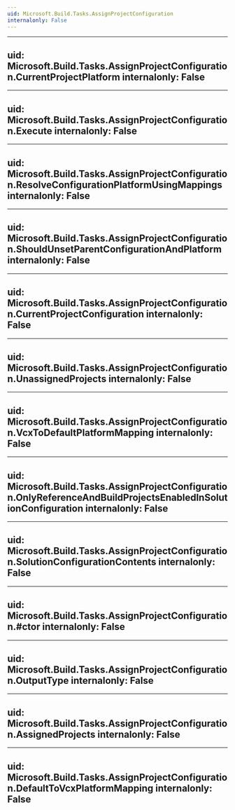 ```yaml
---
uid: Microsoft.Build.Tasks.AssignProjectConfiguration
internalonly: False
---
```


---
uid: Microsoft.Build.Tasks.AssignProjectConfiguration.CurrentProjectPlatform
internalonly: False
---

---
uid: Microsoft.Build.Tasks.AssignProjectConfiguration.Execute
internalonly: False
---

---
uid: Microsoft.Build.Tasks.AssignProjectConfiguration.ResolveConfigurationPlatformUsingMappings
internalonly: False
---

---
uid: Microsoft.Build.Tasks.AssignProjectConfiguration.ShouldUnsetParentConfigurationAndPlatform
internalonly: False
---

---
uid: Microsoft.Build.Tasks.AssignProjectConfiguration.CurrentProjectConfiguration
internalonly: False
---

---
uid: Microsoft.Build.Tasks.AssignProjectConfiguration.UnassignedProjects
internalonly: False
---

---
uid: Microsoft.Build.Tasks.AssignProjectConfiguration.VcxToDefaultPlatformMapping
internalonly: False
---

---
uid: Microsoft.Build.Tasks.AssignProjectConfiguration.OnlyReferenceAndBuildProjectsEnabledInSolutionConfiguration
internalonly: False
---

---
uid: Microsoft.Build.Tasks.AssignProjectConfiguration.SolutionConfigurationContents
internalonly: False
---

---
uid: Microsoft.Build.Tasks.AssignProjectConfiguration.#ctor
internalonly: False
---

---
uid: Microsoft.Build.Tasks.AssignProjectConfiguration.OutputType
internalonly: False
---

---
uid: Microsoft.Build.Tasks.AssignProjectConfiguration.AssignedProjects
internalonly: False
---

---
uid: Microsoft.Build.Tasks.AssignProjectConfiguration.DefaultToVcxPlatformMapping
internalonly: False
---
